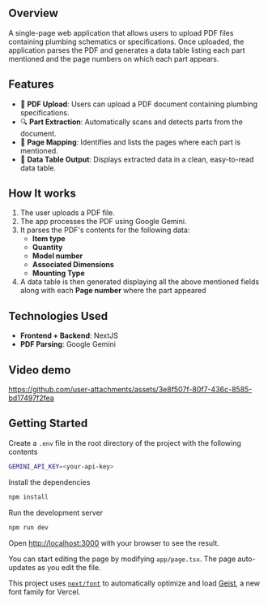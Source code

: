 ## Overview
A single-page web application that allows users to upload PDF files containing plumbing schematics or specifications. Once uploaded, the application parses the PDF and generates a data table listing each part mentioned and the page numbers on which each part appears.

## Features
- 📄 **PDF Upload**: Users can upload a PDF document containing plumbing specifications.
- 🔍 **Part Extraction**: Automatically scans and detects parts from the document.
- 📑 **Page Mapping**: Identifies and lists the pages where each part is mentioned.
- 🧾 **Data Table Output**: Displays extracted data in a clean, easy-to-read data table.

## How It works
1. The user uploads a PDF file.
2. The app processes the PDF using Google Gemini.
3. It parses the PDF's contents for the following data:
   - **Item type**
   - **Quantity**
   - **Model number**
   - **Associated Dimensions**
   - **Mounting Type**
4. A data table is then generated displaying all the above mentioned fields along with each **Page number** where the part appeared

## Technologies Used
- **Frontend + Backend**: NextJS
- **PDF Parsing**: Google Gemini

## Video demo
https://github.com/user-attachments/assets/3e8f507f-80f7-436c-8585-bd17497f2fea


## Getting Started
Create a `.env` file in the root directory of the project with the following contents
```bash
GEMINI_API_KEY=<your-api-key>
```
Install the dependencies
```bash
npm install
```
Run the development server
```bash
npm run dev
```

Open [http://localhost:3000](http://localhost:3000) with your browser to see the result.

You can start editing the page by modifying `app/page.tsx`. The page auto-updates as you edit the file.

This project uses [`next/font`](https://nextjs.org/docs/app/building-your-application/optimizing/fonts) to automatically optimize and load [Geist](https://vercel.com/font), a new font family for Vercel.


